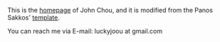 This is the [homepage](https://joouis.com) of John Chou, and it is modified from the Panos Sakkos' [template](https://github.com/PanosSakkos/personal-jekyll-theme).

You can reach me via E-mail: luckyjoou at gmail.com
